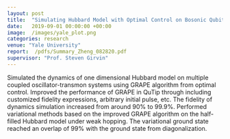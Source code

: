 ```yaml
---
layout: post
title:  "Simulating Hubbard Model with Optimal Control on Bosonic Qubits"
date:   2019-09-01 00:00:00 +00:00
image:  /images/yale_plot.png
categories: research
venue: "Yale University"
report:  /pdfs/Summary_Zheng_082820.pdf
supervisor: "Prof. Steven Girvin"
---
```

Simulated the dynamics of one dimensional Hubbard model on multiple coupled oscillator-transmon systems using GRAPE algorithm from optimal control. Improved the performance of GRAPE in QuTip through including customized fidelity expressions, arbitrary initial pulse, etc. The fidelity of dynamics simulation increased from around 90% to 99.9%. Performed variational methods based on the improved GRAPE algorithm on the half-filled Hubbard model under weak hopping. The variational ground state reached an overlap of 99% with the ground state from diagonalization.